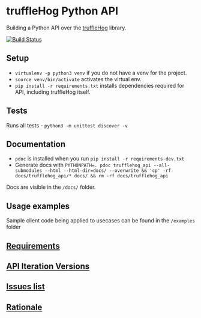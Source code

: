 # truffleHog Python API
  Building a Python API over the [truffleHog](https://github.com/dxa4481/truffleHog/) library.

[![Build Status](https://travis-ci.com/cakeid/17480-Final-Project.svg?token=x1jLGpFqhXWPzfonGfC3&branch=master)](https://travis-ci.com/cakeid/17480-Final-Project)

## Setup
* `virtualenv -p python3 venv` if you do not have a venv for the project.
* `source venv/bin/activate` activates the virtual env.
* `pip install -r requirements.txt` installs dependencies required for API, including truffleHog itself.

## Tests
Runs all tests - `python3 -m unittest discover -v`

## Documentation
* `pdoc` is installed when you run `pip install -r requirements-dev.txt`
* Generate docs with `PYTHONPATH=. pdoc trufflehog_api --all-submodules --html --html-dir=docs/ --overwrite && 'cp' -rf docs/trufflehog_api/* docs/ && rm -rf docs/trufflehog_api`

Docs are visible in the `/docs/` folder.

## Usage examples
Sample client code being applied to usecases can be found in the `/examples` folder

## [Requirements](https://github.com/cakeid/17480-Final-Project/wiki/Requirements-Document)

## [API Iteration Versions](https://github.com/cakeid/17480-Final-Project/wiki/API-Versions)

## [Issues list](https://github.com/cakeid/17480-Final-Project/issues)

## [Rationale](https://github.com/cakeid/17480-Final-Project/wiki/Design-Rationale)
